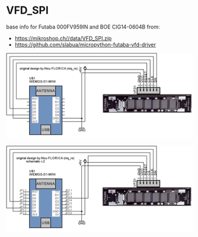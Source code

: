 # VFD_SPI
base info for Futaba 000FV959IN and BOE CIG14-0604B from:
- https://mikroshop.ch//data/VFD_SPI.zip
- https://github.com/slabua/micropython-futaba-vfd-driver

![schematic](https://github.com/tehniq3/VFD_SPI/blob/main/VFD_SPI_ESP8266_schematic.png?raw=true)

![schematic v2](https://github.com/tehniq3/VFD_SPI/blob/main/VFD_SPI_ESP8266_schematic_v2.png)
  
